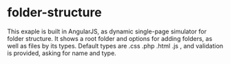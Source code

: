 # folder-structure
This exaple is built in AngularJS, as dynamic single-page simulator for folder structure.
It shows a root folder and options for adding folders, as well as files by its types.
Default types are .css .php .html .js , and validation is provided, asking for name and type.
